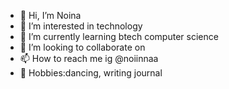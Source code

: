- 👋 Hi, I’m Noina
- 👀 I’m interested in technology
- 🌱 I’m currently learning btech computer science
- 💞️ I’m looking to collaborate on 
- 📫 How to reach me ig @noiinnaa
- 🌚 Hobbies:dancing, writing journal

<!---
noina-26/noina-26 is a ✨ special ✨ repository because its `README.md` (this file) appears on your GitHub profile.
You can click the Preview link to take a look at your changes.
--->
